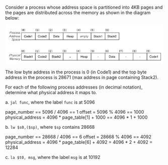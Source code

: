 Consider a process whose address space is partitioned into 4KB pages and the pages are distributed across the memory as shown in the diagram below:

![q8](q8.png)

The low byte address in the process is 0 (in Code1) and the top byte address in the process is 28671 (max address in page containing Stack2).

For each of the following process addresses (in decimal notation), determine what physical address it maps to.

a. `jal func`, where the label `func` is at 5096

page_number == 5096 / 4096 == 1
offset = 5096 % 4096 == 1000
physical_address = 4096 * page_table[1] + 1000
== 4096 * 1 + 1000

b. `lw $s0,($sp)`, where `$sp` contains 28668

page_number == 28668 / 4096 == 6
offset = 28668 % 4096 == 4092
physical_address = 4096 * page_table[6] + 4092
= 4096 * 2 + 4092
= 12284

c. `la $t0, msg`, where the label `msg` is at 10192
